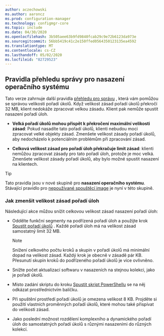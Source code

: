 ```yaml
---
author: aczechowski
ms.author: aaroncz
ms.prod: configuration-manager
ms.technology: configmgr-core
ms.topic: include
ms.date: 04/30/2020
ms.openlocfilehash: 3b505aee63b9fd9840fcab29c9e72b6123da973e
ms.sourcegitcommit: 56bb5419c41c2e150ffed0564350123135ea4592
ms.translationtype: MT
ms.contentlocale: cs-CZ
ms.lasthandoff: 05/02/2020
ms.locfileid: "82729523"
---
```

## <a name="management-insight-rules-for-os-deployment"></a><a name="bkmk_osdmi"></a>Pravidla přehledu správy pro nasazení operačního systému

<!--6982275-->

Tato verze zahrnuje další pravidla [přehledu pro správu](../../../../servers/manage/management-insights.md) , která vám pomůžou se správou velikosti pořadí úkolů. Když velikost zásad pořadí úkolů překročí 32 MB, klient nedokáže zpracovat velkou zásadu. Klient pak nemůže spustit nasazení pořadí úloh.

- **Velká pořadí úkolů mohou přispět k překročení maximální velikosti zásad**: Pokud nasadíte tato pořadí úkolů, klienti nebudou moci zpracovat velké objekty zásad. Zmenšete velikost zásady pořadí úkolů, aby nedocházelo k potenciálním problémům při zpracování zásad.

- **Celková velikost zásad pro pořadí úloh překračuje limit zásad**: klienti nemůžou zpracovat zásady pro tato pořadí úloh, protože je moc velká. Zmenšete velikost zásady pořadí úkolů, aby bylo možné spustit nasazení na klientech.

> [!TIP]
> Tato pravidla jsou v nové skupině pro **nasazení operačního systému**. Stávající pravidlo pro [nepoužívané spouštěcí image](../../../../servers/manage/management-insights.md#proactive-maintenance) je nyní v této skupině.

### <a name="how-to-reduce-the-size-of-task-sequence-policy"></a>Jak zmenšit velikost zásad pořadí úloh

Následující akce můžou snížit celkovou velikost zásad nasazení pořadí úloh:

- Oddělte funkční segmenty na podřízená pořadí úloh a použijte krok [Spustit pořadí úkolů](../../../../../osd/understand/task-sequence-steps.md#child-task-sequence) . Každé pořadí úloh má na velikost zásad samostatný limit 32 MB.

    > [!NOTE]
    > Snížení celkového počtu kroků a skupin v pořadí úkolů má minimální dopad na velikost zásad. Každý krok je obecně v zásadě pár KB. Přesunutí skupin kroků do podřízeného pořadí úkolů je více ovlivněno.

- Snižte počet aktualizací softwaru v nasazeních na stejnou kolekci, jako je pořadí úkolů.

- Místo zadání skriptu do kroku [Spustit skript PowerShellu](../../../../../osd/understand/task-sequence-steps.md#BKMK_RunPowerShellScript) se na něj odkázat prostřednictvím balíčku.

- Při spuštění prostředí pořadí úkolů je omezena velikost 8 KB. Projděte si použití vlastních proměnných pořadí úkolů, které mohou také přispívat do velikosti zásad.

- Jako poslední možnost rozdělení komplexního a dynamického pořadí úloh do samostatných pořadí úkolů s různými nasazeními do různých kolekcí.
